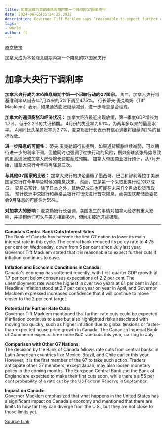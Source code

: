 ```yaml
---
title: 加拿大成为本轮降息周期内第一个降息的G7国家央行
date: 2024-06-05T15:24:25.393Z
description: Governor Tiff Macklem says ‘reasonable to expect further cuts’ if inflation continues to ease
tags: 
- world
author: ft
---
```


[原文链接](https://ft.com/content/284dec22-0f84-4d45-9b32-dc4a9ed1d168)

加拿大成为本轮降息周期内第一个降息的G7国家央行

# 加拿大央行下调利率

**加拿大央行成为本轮降息周期中第一个采取行动的G7国家。** 周三，加拿大央行将基准利率从自去年7月以来的5%下调至4.75%。 行长蒂夫·麦克勒姆（Tiff Macklem）表示，如果通货膨胀继续减弱，进一步降息是合理的。

**加拿大的通货膨胀和经济状况：**
加拿大经济最近出现放缓，第一季度GDP增长为1.7%，低于2.2%的共识预期。 4月份的失业率为6.1%，为两年多以来的最高水平。 4月同比头条通胀率为2.7%，麦克勒姆行长表示有信心通胀将继续向2%的目标收敛。

**进一步降息的可能性：**
蒂夫·麦克勒姆行长提到，如果通货膨胀继续减弱，可以期待进一步的利率下调，但他同时也强调了过快行动的风险，例如全球紧张局势导致的更高通胀或加拿大房价增长速度超过预期。 加拿大帝国商业银行预计，从7月开始，加拿大央行今年将再降息三次。

**与其他G7国家的比较：**
加拿大央行的决定遵循了墨西哥、巴西和智利等拉丁美洲国家央行在今年早些时候的降息决定。 然而，它是第一个采取此类行动的G7成员。 交易员预计，除了日本之外，其他G7成员也可能在未来几个月放松货币政策。 预计欧洲中央银行和英格兰银行将很快进行首次降息，而美国联邦储备委员会9月降息的可能性为55%。

**对加拿大的影响：**
麦克勒姆行长强调，美国发生的事情对加拿大经济有重大影响，并提到他们可以与美方相距多远，但尚未接近这些极限。

---

 **Canada's Central Bank Cuts Interest Rates**  
The Bank of Canada has become the first G7 nation to lower its main interest rate in this cycle. The central bank reduced its policy rate to 4.75 per cent on Wednesday, down from 5 per cent since July last year. Governor Tiff Macklem stated that it is reasonable to expect further cuts if inflation continues to ease.

**Inflation and Economic Conditions in Canada:**  
Canada's economy has softened recently, with first-quarter GDP growth at 1.7 per cent below consensus expectations of 2.2 per cent. The unemployment rate was the highest in over two years at 6.1 per cent in April. Headline inflation stood at 2.7 per cent year on year in April, and Governor Macklem expressed increased confidence that it will continue to move closer to the 2 per cent target.

**Potential for Further Rate Cuts:**  
Governor Tiff Macklem mentioned that further rate cuts could be expected if inflation continues to ease but also highlighted risks associated with moving too quickly, such as higher inflation due to global tensions or faster-than-expected house price growth in Canada. The Canadian Imperial Bank of Commerce expects three more BoC rate cuts this year, starting in July.

**Comparison with Other G7 Nations:**  
The decision by the Bank of Canada follows rate cuts from central banks in Latin American countries like Mexico, Brazil, and Chile earlier this year. However, it is the first member of the G7 to take such action. Traders anticipate other G7 members, except Japan, may also loosen monetary policy in the coming months. The European Central Bank and the Bank of England are expected to make their first cuts soon, while there's a 55 per cent probability of a rate cut by the US Federal Reserve in September.

**Impact on Canada:**  
Governor Macklem emphasized that what happens in the United States has a significant impact on Canada's economy and mentioned that there are limits to how far they can diverge from the U.S., but they are not close to those limits yet.

[Source Link](https://ft.com/content/284dec22-0f84-4d45-9b32-dc4a9ed1d168)

